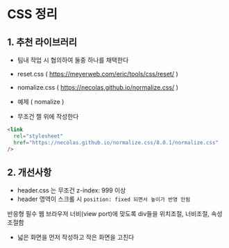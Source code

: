 # CSS 정리

## 1. 추천 라이브러리

- 팀내 작업 시 협의하여 둘중 하나를 채택한다
- reset.css ( https://meyerweb.com/eric/tools/css/reset/ )
- nomalize.css ( https://necolas.github.io/normalize.css/ )

- 예제 ( nomalize )
- 무조건 젤 위에 작성한다

```html
<link
  rel="stylesheet"
  href="https://necolas.github.io/normalize.css/8.0.1/normalize.css"
/>
```

## 2. 개선사항

- header.css 는 무조건 z-index: 999 이상
- header 영역이 스크롤 시 `position: fixed 되면서 높이가 반영 안됨`

반응형 필수
웹 브라우저 너비(view port)에 맞도록 div들을 위치조절, 너비조절, 속성 조절함

- 넓은 화면을 먼저 작성하고 작은 화면을 고친다
